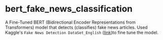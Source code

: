 # bert_fake_news_classification
A Fine-Tuned BERT (Bidirectional Encoder Representations from Transformers) model that detects (classifies) fake news articles. Used Kaggle's `Fake News Detection DataSet_English` ([link](https://www.kaggle.com/datasets/sadikaljarif/fake-news-detection-dataset-english))to fine tune the model.